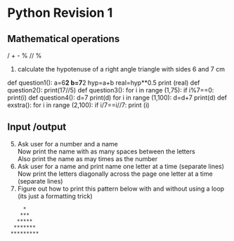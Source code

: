 # Python Revision 1
## Mathematical operations  
/ + - % // %
1. calculate the hypotenuse of a right angle triangle with sides 6 and 7 cm
 

def question1():
	a=6**2
	b=7**2
	hyp=a+b
	real=hyp**0.5
	print (real)
def question2():
	print(17//5)
def question3():
	for i in range (1,75):
		if i%7==0:
			print(i)
def question4():
	d=7
	print(d)
	for i in range (1,100):
		d=d+7
		print(d)
def exstra():
	for i in range (2,100):
		if i/7==i//7:
			print (i)

## Input /output
5. Ask user for a number and a name  
    Now print the name with as many spaces between the letters  
    Also print the name as may times as the number
5. Ask user for a name and print name one letter at a time (separate lines)  
	Now print the letters diagonally across the page one letter at a time (separate lines)
6. Figure out how to print this pattern below with and without using a loop (its just a formatting trick)  
```
     *
    ***
   *****
  *******
 *********
```
